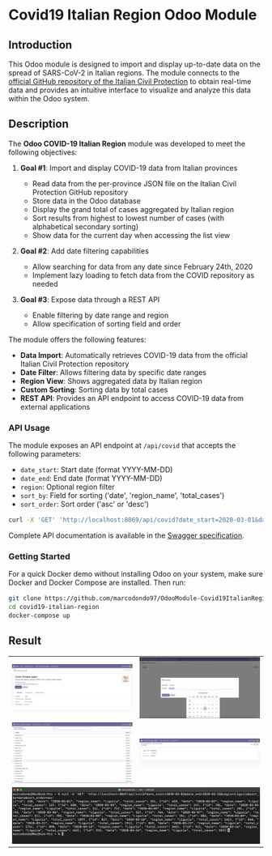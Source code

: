 # Covid19 Italian Region Odoo Module

## Introduction

This Odoo module is designed to import and display up-to-date data on the spread of SARS-CoV-2 in Italian regions. The module connects to the [official GitHub repository of the Italian Civil Protection](https://github.com/pcm-dpc/COVID-19) to obtain real-time data and provides an intuitive interface to visualize and analyze this data within the Odoo system.

## Description

The **Odoo COVID-19 Italian Region** module was developed to meet the following objectives:

1. **Goal #1**: Import and display COVID-19 data from Italian provinces
   - Read data from the per-province JSON file on the Italian Civil Protection GitHub repository
   - Store data in the Odoo database
   - Display the grand total of cases aggregated by Italian region
   - Sort results from highest to lowest number of cases (with alphabetical secondary sorting)
   - Show data for the current day when accessing the list view

2. **Goal #2**: Add date filtering capabilities
   - Allow searching for data from any date since February 24th, 2020
   - Implement lazy loading to fetch data from the COVID repository as needed

3. **Goal #3**: Expose data through a REST API
   - Enable filtering by date range and region
   - Allow specification of sorting field and order

The module offers the following features:

- **Data Import**: Automatically retrieves COVID-19 data from the official Italian Civil Protection repository
- **Date Filter**: Allows filtering data by specific date ranges
- **Region View**: Shows aggregated data by Italian region
- **Custom Sorting**: Sorting data by total cases
- **REST API**: Provides an API endpoint to access COVID-19 data from external applications

### API Usage

The module exposes an API endpoint at `/api/covid` that accepts the following parameters:

- `date_start`: Start date (format YYYY-MM-DD)
- `date_end`: End date (format YYYY-MM-DD)
- `region`: Optional region filter
- `sort_by`: Field for sorting ('date', 'region_name', 'total_cases')
- `sort_order`: Sort order ('asc' or 'desc')

```bash
curl -X 'GET' 'http://localhost:8069/api/covid?date_start=2020-03-01&date_end=2020-03-15&region=Liguria&sort_by=date&sort_order=asc'
```


Complete API documentation is available in the [Swagger specification](https://petstore.swagger.io/?url=https://raw.githubusercontent.com/marcodondo97/odoo-covid/main/docs/swagger.yaml).


### Getting Started

For a quick Docker demo without installing Odoo on your system, make sure Docker and Docker Compose are installed. Then run:
```bash
git clone https://github.com/marcodondo97/OdooModule-Covid19ItalianRegion.git
cd covid19-italian-region
docker-compose up
```


## Result

<div align="center">
<table>
  <tr>
    <td align="center"><img src="docs/img/Screenshot1.png" width="100%"/></td>
    <td align="center"><img src="docs/img/Screenshot2.png" width="100%"/></td>
  </tr>
  <tr>
    <td align="center"><img src="docs/img/Screenshot3.png" width="100%"/></td>
    <td align="center"><img src="docs/img/Screenshot4.png" width="100%"/></td>
  </tr>
  <tr>
    <td colspan="2" align="center"><img src="docs/img/Screenshot5.png" width="100%"/></td>
  </tr>
</table>
</div>


